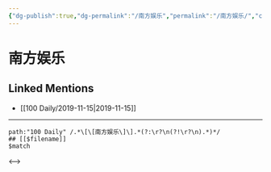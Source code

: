 ```yaml
---
{"dg-publish":true,"dg-permalink":"/南方娱乐","permalink":"/南方娱乐/","created":"2023-03-30T17:51:26.156+08:00","updated":"2023-03-30T17:51:26.547+08:00"}
---
```


# 南方娱乐

## Linked Mentions
- [[100 Daily/2019-11-15\|2019-11-15]]


---

```expander
path:"100 Daily" /.*\[\[南方娱乐\]\].*(?:\r?\n(?!\r?\n).*)*/
## [[$filename]]
$match
```

<-->